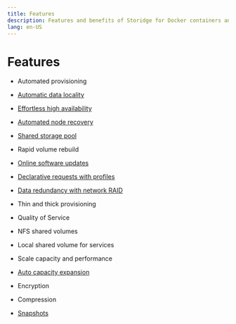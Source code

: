 ```yaml
---
title: Features
description: Features and benefits of Storidge for Docker containers and Kubernetes pods
lang: en-US
---
```


# Features

- Automated provisioning
- [Automatic data locality](https://storidge.com/blog/effortless-data-locality-with-storidge/)
- [Effortless high availability](https://docs.storidge.com/introduction/how_it_works.html#effortlesss-high-availability)
- [Automated node recovery](https://guide.storidge.com/getting_started/high_availability.html)
- [Shared storage pool](https://docs.storidge.com/introduction/how_it_works.html#efficient-capacity-sharing)
- Rapid volume rebuild
- [Online software updates](https://guide.storidge.com/getting_started/node_maintenance.html)

- [Declarative requests with profiles](https://guide.storidge.com/getting_started/why_profiles.html)
- [Data redundancy with network RAID](https://docs.storidge.com/introduction/how_it_works.html#data-redundancy)
- Thin and thick provisioning
- Quality of Service
- NFS shared volumes
- Local shared volume for services
- Scale capacity and performance

- [Auto capacity expansion](https://guide.storidge.com/getting_started/autoexpand.html)
- Encryption
- Compression
- [Snapshots](https://guide.storidge.com/getting_started/snapshots.html)

